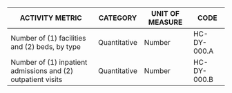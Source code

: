 | ACTIVITY METRIC | CATEGORY | UNIT OF MEASURE | CODE |
|------------------|----------|-----------------|------|
| Number of (1) facilities and (2) beds, by type | Quantitative | Number | HC-DY-000.A |
| Number of (1) inpatient admissions and (2) outpatient visits | Quantitative | Number | HC-DY-000.B |